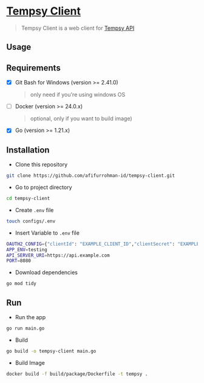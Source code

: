 # [Tempsy Client](https://tempsy.afifurrohman.my.id)

> Tempsy Client is a web client for [Tempsy API](https://github.com/afifurrohman-id/tempsy.git)

## Usage

## Requirements
- [x] Git Bash for Windows (version >= 2.41.0)
  > only need if you're using windows OS
- [ ] Docker (version >= 24.0.x)
  > optional, only if you want to build image)
- [x] Go (version >= 1.21.x)

## Installation

- Clone this repository
```sh
git clone https://github.com/afifurrohman-id/tempsy-client.git
```

- Go to project directory

```sh
cd tempsy-client
```

- Create `.env` file

```sh
touch configs/.env
```

- Insert Variable to `.env` file
```sh
OAUTH2_CONFIG={"clientId": "EXAMPLE_CLIENT_ID","clientSecret": "EXAMPLE_SECRET","callbackUrl": "https://example.com/auth","scopes": ["https://www.googleapis.com/auth/userinfo.profile"]}
APP_ENV=testing
API_SERVER_URI=https://api.example.com
PORT=8080
```

- Download dependencies
```sh
go mod tidy
```

## Run 

- Run the app

```sh
go run main.go
```

- Build 
```sh
go build -o tempsy-client main.go
```

- Build Image

```sh
docker build -f build/package/Dockerfile -t tempsy .
```
